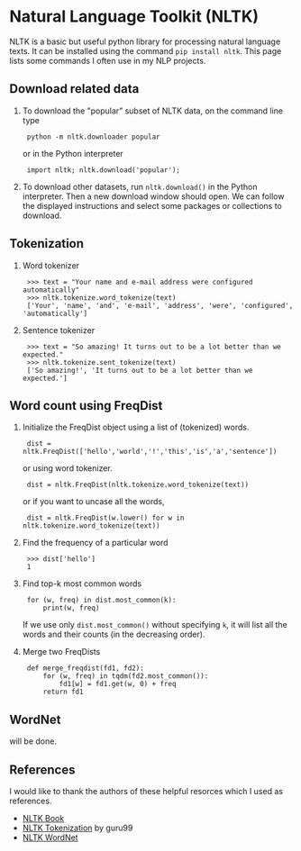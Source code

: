 # Natural Language Toolkit (NLTK)
NLTK is a basic but useful python library for processing natural language texts. It can be installed using the command `pip install nltk`. This page lists some commands I often use in my NLP projects.

## Download related data
1. To download the "popular” subset of NLTK data, on the command line type

		python -m nltk.downloader popular
	or in the Python interpreter 

		import nltk; nltk.download('popular');
2. To download other datasets, run `nltk.download()` in the Python interpreter. Then a new download window should open. We can follow the displayed instructions and select some packages or collections to download.

## Tokenization
1. Word tokenizer

		>>> text = "Your name and e-mail address were configured automatically"
		>>> nltk.tokenize.word_tokenize(text)
		['Your', 'name', 'and', 'e-mail', 'address', 'were', 'configured', 'automatically']


2. Sentence tokenizer

		>>> text = "So amazing! It turns out to be a lot better than we expected."
		>>> nltk.tokenize.sent_tokenize(text)
		['So amazing!', 'It turns out to be a lot better than we expected.']


## Word count using FreqDist
1. Initialize the FreqDist object using a list of (tokenized) words.

		dist = nltk.FreqDist(['hello','world','!','this','is','a','sentence'])

	or using word tokenizer.

		dist = nltk.FreqDist(nltk.tokenize.word_tokenize(text))

	or if you want to uncase all the words,

		dist = nltk.FreqDist(w.lower() for w in nltk.tokenize.word_tokenize(text)) 

2. Find the frequency of a particular word

		>>> dist['hello']
		1

3. Find top-k most common words
		
		for (w, freq) in dist.most_common(k):
			print(w, freq)

	If we use only `dist.most_common()` without specifying `k`, it will list all the words and their counts (in the decreasing order).

4. Merge two FreqDists
		
		def merge_freqdist(fd1, fd2):
		    for (w, freq) in tqdm(fd2.most_common()):
		        fd1[w] = fd1.get(w, 0) + freq
		    return fd1

## WordNet
will be done.
## References

I would like to thank the authors of these helpful resorces which I used as references.

- [NLTK Book](https://www.nltk.org/book/)
- [NLTK Tokenization](https://www.guru99.com/tokenize-words-sentences-nltk.html) by guru99
- [NLTK WordNet](http://www.nltk.org/howto/wordnet.html)
